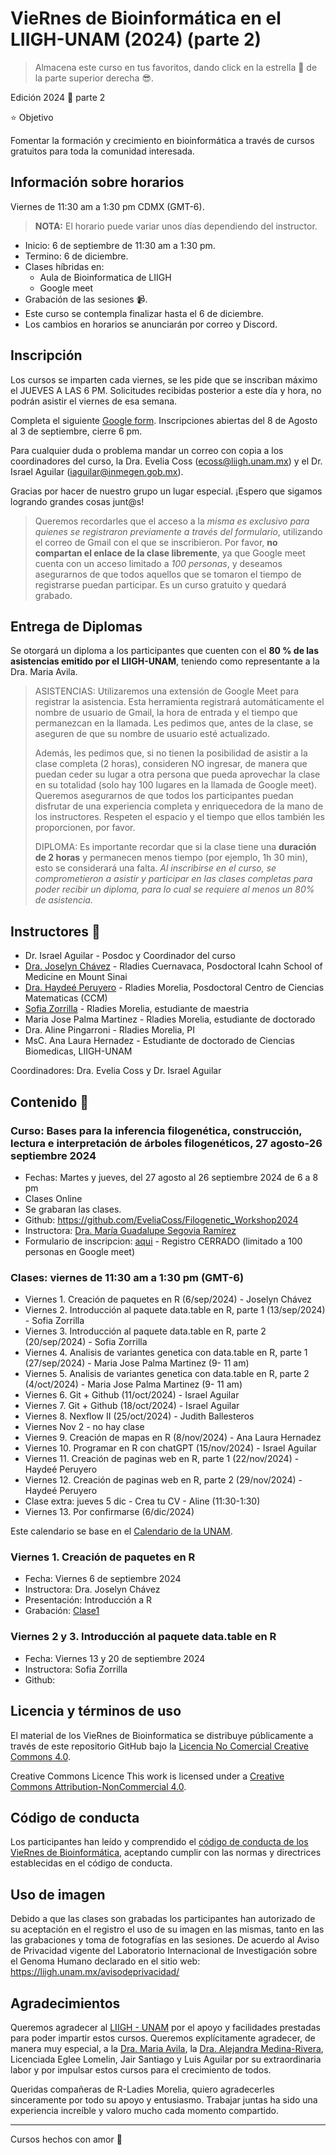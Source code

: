 # VieRnes de Bioinformática en el LIIGH-UNAM (2024) (parte 2)

> Almacena este curso en tus favoritos, dando click en la estrella 🌟 de la parte superior derecha 😎.

Edición 2024 💜 parte 2

⭐ Objetivo

Fomentar la formación y crecimiento en bioinformática a través de cursos gratuitos para toda la comunidad interesada.

## Información sobre horarios

Viernes de 11:30 am a 1:30 pm CDMX (GMT-6).

> **NOTA:** El horario puede variar unos días dependiendo del instructor.

- Inicio: 6 de septiembre de 11:30 am a 1:30 pm.
- Termino: 6 de diciembre.
- Clases híbridas en:
    - Aula de Bioinformatica de LIIGH
    - Google meet
- Grabación de las sesiones 📹.
- Este curso se contempla finalizar hasta el 6 de diciembre.
- Los cambios en horarios se anunciarán por correo y Discord.


## Inscripción

Los cursos se imparten cada viernes, se les pide que se inscriban máximo el JUEVES A LAS 6 PM. Solicitudes recibidas posterior a este día y hora, no podrán asistir el viernes de esa semana.

Completa el siguiente [Google form](https://forms.gle/8bPuLAmwEcxFt55DA). Inscripciones abiertas del 8 de Agosto al 3 de septiembre, cierre 6 pm.

Para cualquier duda o problema mandar un correo con copia a los coordinadores del curso, la Dra. Evelia Coss (ecoss@liigh.unam.mx) y el Dr. Israel Aguilar (iaguilar@inmegen.gob.mx).

Gracias por hacer de nuestro grupo un lugar especial. ¡Espero que sigamos logrando grandes cosas junt@s!

> Queremos recordarles que el acceso a la *misma es exclusivo para quienes se registraron previamente a través del formulario*, utilizando el correo de Gmail con el que se inscribieron. Por favor, **no compartan el enlace de la clase libremente**, ya que Google meet cuenta con un acceso limitado a *100 personas*, y deseamos asegurarnos de que todos aquellos que se tomaron el tiempo de registrarse puedan participar. Es un curso gratuito y quedará grabado.

## Entrega de Diplomas

Se otorgará un diploma a los participantes que cuenten con el **80 % de las asistencias emitido por el LIIGH-UNAM**, teniendo como representante a la Dra. Maria Avila.

> ASISTENCIAS: Utilizaremos una extensión de Google Meet para registrar la asistencia. Esta herramienta registrará automáticamente el nombre de usuario de Gmail, la hora de entrada y el tiempo que permanezcan en la llamada. Les pedimos que, antes de la clase, se aseguren de que su nombre de usuario esté actualizado.
> 
> Además, les pedimos que, si no tienen la posibilidad de asistir a la clase completa (2 horas), consideren NO ingresar, de manera que puedan ceder su lugar a otra persona que pueda aprovechar la clase en su totalidad (solo hay 100 lugares en la llamada de Google meet). Queremos asegurarnos de que todos los participantes puedan disfrutar de una experiencia completa y enriquecedora de la mano de los instructores. Respeten el espacio y el tiempo que ellos también les proporcionen, por favor.
> 
> DIPLOMA: Es importante recordar que si la clase tiene una **duración de 2 horas** y permanecen menos tiempo (por ejemplo, 1h 30 min), esto se considerará una falta. *Al inscribirse en el curso, se comprometieron a asistir y participar en las clases completas para poder recibir un diploma, para lo cual se requiere al menos un 80% de asistencia.*

## Instructores 👾

- Dr. Israel Aguilar - Posdoc y Coordinador del curso
- [Dra. Joselyn Chávez](https://rladiesmx.netlify.app/author/joselyn-chavez/) - Rladies Cuernavaca, Posdoctoral Icahn School of Medicine en Mount Sinai
- [Dra. Haydeé Peruyero](https://haydeeperuyero.github.io/) - Rladies Morelia, Posdoctoral Centro de Ciencias Matematicas (CCM)
- [Sofia Zorrilla](https://github.com/sofiazorrilla) - Rladies Morelia, estudiante de maestria
- Maria Jose Palma Martinez - Rladies Morelia, estudiante de doctorado
- Dra. Aline Pingarroni - Rladies Morelia, PI
- MsC. Ana Laura Hernadez - Estudiante de doctorado de Ciencias Biomedicas, LIIGH-UNAM


Coordinadores: Dra. Evelia Coss y Dr. Israel Aguilar

## Contenido 📌

### Curso: Bases para la inferencia filogenética, construcción, lectura e interpretación de árboles filogenéticos, 27 agosto-26 septiembre 2024

- Fechas: Martes y jueves, del 27 agosto al 26 septiembre 2024 de 6 a 8 pm
- Clases Online
- Se grabaran las clases.
- Github: https://github.com/EveliaCoss/Filogenetic_Workshop2024
- Instructora: [Dra. María Guadalupe Segovia Ramírez](https://github.com/mariasr13)
- Formulario de inscripcion: [aqui](https://forms.gle/NJaPqsHFWH8bLNax7) -  Registro CERRADO (limitado a 100 personas en Google meet)

### Clases: viernes de 11:30 am a 1:30 pm (GMT-6)

- Viernes 1. Creación de paquetes en R (6/sep/2024) - Joselyn Chávez
- Viernes 2. Introducción al paquete data.table en R, parte 1 (13/sep/2024) - Sofia Zorrilla
- Viernes 3. Introducción al paquete data.table en R, parte 2 (20/sep/2024) - Sofia Zorrilla
- Viernes 4. Analisis de variantes genetica con data.table en R, parte 1 (27/sep/2024) - Maria Jose Palma Martinez (9- 11 am)
- Viernes 5. Analisis de variantes genetica con data.table en R, parte 2 (4/oct/2024) - Maria Jose Palma Martinez (9- 11 am)
- Viernes 6. Git + Github (11/oct/2024) - Israel Aguilar
- Viernes 7. Git + Github (18/oct/2024) - Israel Aguilar
- Viernes 8. Nexflow II (25/oct/2024) - Judith Ballesteros 
- Viernes Nov 2 - no hay clase
- Viernes 9. Creación de mapas en R (8/nov/2024) - Ana Laura Hernadez
- Viernes 10. Programar en R con chatGPT (15/nov/2024) - Israel Aguilar
- Viernes 11. Creación de paginas web en R, parte 1 (22/nov/2024) - Haydeé Peruyero
- Viernes 12. Creación de paginas web en R, parte 2 (29/nov/2024) - Haydeé Peruyero
- Clase extra: jueves 5 dic - Crea tu CV - Aline (11:30-1:30)
- Viernes 13. Por confirmarse (6/dic/2024)

Este calendario se base en el [Calendario de la UNAM](https://www.dgae-siae.unam.mx/actividades/calendarios/2025-semestral.pdf).

### Viernes 1. Creación de paquetes en R

- Fecha: Viernes 6 de septiembre 2024
- Instructora: Dra. Joselyn Chávez
- Presentación: Introducción a R
- Grabación: [Clase1](https://drive.google.com/file/d/1HtuubU3XlypKqdaM4vYaeB3koB61MQ7R/view?usp=sharing)

### Viernes 2 y 3. Introducción al paquete data.table en R
- Fecha: Viernes 13 y 20 de septiembre 2024
- Instructora: Sofia Zorrilla
- Github: 

## Licencia y términos de uso

El material de los VieRnes de Bioinformatica se distribuye públicamente a través de este repositorio GitHub bajo la [Licencia No Comercial Creative Commons 4.0](https://creativecommons.org/licenses/by-nc/4.0/).

Creative Commons Licence This work is licensed under a [Creative Commons Attribution-NonCommercial 4.0](https://creativecommons.org/licenses/by-nc/4.0/).

## Código de conducta

Los participantes han leído y comprendido el [código de conducta de los VieRnes de Bioinformática](https://docs.google.com/document/d/1NBt8-XaVs2QAbHhRdhL3UMoYzlgQ6t0iQCLo2zzX4C8/edit?usp=sharing), aceptando cumplir con las normas y directrices establecidas en el código de conducta. 

## Uso de imagen

Debido a que las clases son grabadas los participantes han autorizado de su aceptación en el registro el uso de su imagen en las mismas, tanto en las las grabaciones y toma de fotografías en las sesiones. De acuerdo al Aviso de Privacidad vigente del Laboratorio Internacional de Investigación sobre el Genoma Humano declarado en el sitio web: https://liigh.unam.mx/avisodeprivacidad/

## Agradecimientos

Queremos agradecer al [LIIGH - UNAM](https://liigh.unam.mx/) por el apoyo y facilidades prestadas para poder impartir estos cursos. Queremos explícitamente agradecer, de manera muy especial, a la [Dra. Maria Avila](https://liigh.unam.mx/profile/dra-maria-c-avila-arcos/), la [Dra. Alejandra Medina-Rivera](https://liigh.unam.mx/profile/dra-alejandra-medina-rivera/), Licenciada Eglee Lomelin, Jair Santiago y Luis Aguilar por su extraordinaria labor y por impulsar estos cursos para el crecimiento de todos.

Queridas compañeras de R-Ladies Morelia, quiero agradecerles sinceramente por todo su apoyo y entusiasmo. Trabajar juntas ha sido una experiencia increíble y valoro mucho cada momento compartido.

--------------
Cursos hechos con amor 💜
